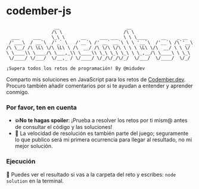 
# codember-js

```
                  __                         __
                 /\ \                       /\ \
  ___     ___    \_\ \      __     ___ ___  \ \ \____     __    _ __
 /'___\  / __`\  /'_` \   /'__`\ /' __` __`\ \ \ '__`\  /'__`\ /\`'__\
/\ \__/ /\ \L\ \/\ \L\ \ /\  __/ /\ \/\ \/\ \ \ \ \L\ \/\  __/ \ \ \/
\ \____\\ \____/\ \___,_\\ \____\\ \_\ \_\ \_\ \ \_,__/\ \____\ \ \_\
 \/____/ \/___/  \/__,_ / \/____/ \/_/\/_/\/_/  \/___/  \/____/  \/_/
			
¡Supera todos los retos de programación! By @midudev
``` 

  
Comparto mis soluciones en JavaScript para los retos de [Codember.dev](https://codember.dev). Procuro también añadir comentarios por si te ayudan a entender y aprender conmigo.

### Por favor, ten en cuenta
* **💥No te hagas spoiler**: ¡Prueba a resolver los retos por ti mism@ antes de consultar el código y las soluciones!
* 🐇 La velocidad de resolución es también parte del juego; seguramente lo que publico será mi primera ocurrencia para llegar al resultado, no mi mejor solución.
### Ejecución
🌚 Puedes ver el resultado si vas a la carpeta del reto y escribes:  `node solution` en la terminal.
